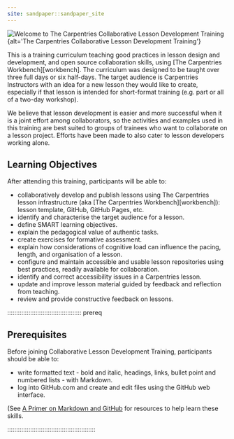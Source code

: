 ```yaml
---
site: sandpaper::sandpaper_site
---
```



![Welcome to The Carpentries Collaborative Lesson Development Training](episodes/fig/CLDT-hex-sticker.png){alt='The Carpentries Collaborative Lesson Development Training'}

This is a training curriculum teaching good practices in lesson design and development,
and open source collaboration skills, using [The Carpentries Workbench][workbench]. 
The curriculum was designed to be taught over three full days or six half-days.
The target audience is Carpentries Instructors with an idea for a new lesson 
they would like to create,
especially if that lesson is intended for short-format training
(e.g. part or all of a two-day workshop).

We believe that lesson development is easier and more successful when it is
a joint effort among collaborators, 
so the activities and examples used in this training are best suited to groups
of trainees who want to collaborate on a lesson project.
Efforts have been made to also cater to lesson developers working alone.


## Learning Objectives

After attending this training, participants will be able to:

- collaboratively develop and publish lessons using The Carpentries lesson infrastructure 
  (aka [The Carpentries Workbench][workbench]):
  lesson template, GitHub, GitHub Pages, etc.
- identify and characterise the target audience for a lesson.
- define SMART learning objectives.
- explain the pedagogical value of authentic tasks.
- create exercises for formative assessment.
- explain how considerations of cognitive load can influence the pacing,
  length, and organisation of a lesson.
- configure and maintain accessible and usable lesson repositories using best practices,
  readily available for collaboration.
- identify and correct accessibility issues in a Carpentries lesson.
- update and improve lesson material guided by feedback and reflection from teaching.
- review and provide constructive feedback on lessons.


::::::::::::::::::::::::::::::::::::::::::  prereq

## Prerequisites

Before joining Collaborative Lesson Development Training, participants should be able to:

- write formatted text - bold and italic, headings, links, bullet point and numbered lists - with Markdown.
- log into GitHub.com and create and edit files using the GitHub web interface.

(See [A Primer on Markdown and GitHub](learners/markdown_github_primer.md) for resources to help learn these skills.


::::::::::::::::::::::::::::::::::::::::::::::::::

